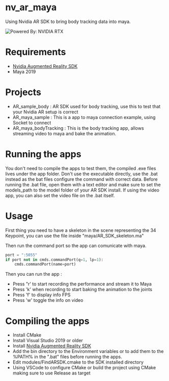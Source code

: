 # nv_ar_maya
Using Nvidia AR SDK to bring body tracking data into maya.

![Powered By: NVIDIA RTX](https://user-images.githubusercontent.com/29297318/159997280-2131e876-42bd-4c8b-9472-7c88c6c7ba60.png)

# Requirements
- [Nvidia Augmented Reality SDK](https://developer.nvidia.com/maxine-getting-started#augmented-reality-sdk) 
- Maya 2019

# Projects
- AR_sample_body : AR SDK used for body tracking, use this to test that your Nvidia AR setup is correct
- AR_maya_sample : This is a app to maya connection example, using Socket to connect 
- AR_maya_bodyTracking : This is the body tracking app, allows streaming video to maya and bake the animation.

# Running the apps
You don't need to compile the apps to test them, the compiled .exe files lives under the app folder. 
Don't use the executable directly, use the .bat instead as the bat files configure the command with correct data.
Before running the .bat file, open them with a text editor and make sure to set the models_path to the model folder of your AR SDK install.
If using the video app, you can also set the video file on the .bat itself.

# Usage
First thing you need to have a skeleton in the scene representing the 34 Keypoint, you can use the file inside "maya/AR_SDK_skeleton.ma"

Then run the command port so the app can comunicate with maya.
```python
port = ":5055"
if port not in cmds.commandPort(q=1, lp=1):
    cmds.commandPort(name=port)
```

Then you can run the app : 
- Press "r' to start recording the performance and stream it to Maya
- Press 'k' when recording to start baking the animation to the joints
- Press 'f' to display info FPS
- Press 'w' toggle the info on video

# Compiling the apps
- Install CMake
- Install Visual Studio 2019 or older
- Install [Nvidia Augmented Reality SDK](https://developer.nvidia.com/maxine-getting-started#augmented-reality-sdk) 
- Add the bin directory to the Environment variables or to add them to the %PATH% in the ".bat" files before running the apps.
- Edit modules/FindARSDK.cmake to the SDK installed directory
- Using VSCode to configure CMake or build the project using CMake making sure to use Release as target

